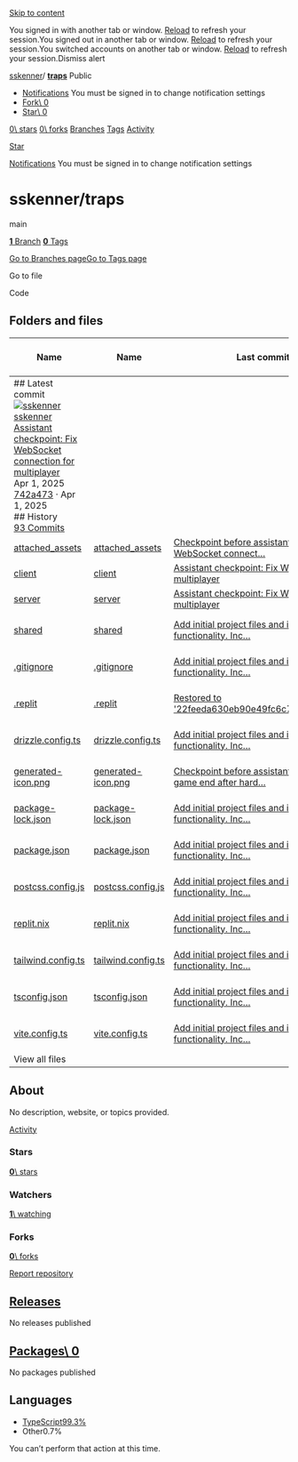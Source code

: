 [Skip to content](https://github.com/sskenner/traps#start-of-content)

You signed in with another tab or window. [Reload](https://github.com/sskenner/traps) to refresh your session.You signed out in another tab or window. [Reload](https://github.com/sskenner/traps) to refresh your session.You switched accounts on another tab or window. [Reload](https://github.com/sskenner/traps) to refresh your session.Dismiss alert

[sskenner](https://github.com/sskenner)/ **[traps](https://github.com/sskenner/traps)** Public

- [Notifications](https://github.com/login?return_to=%2Fsskenner%2Ftraps) You must be signed in to change notification settings
- [Fork\\
0](https://github.com/login?return_to=%2Fsskenner%2Ftraps)
- [Star\\
0](https://github.com/login?return_to=%2Fsskenner%2Ftraps)


[0\\
stars](https://github.com/sskenner/traps/stargazers) [0\\
forks](https://github.com/sskenner/traps/forks) [Branches](https://github.com/sskenner/traps/branches) [Tags](https://github.com/sskenner/traps/tags) [Activity](https://github.com/sskenner/traps/activity)

[Star](https://github.com/login?return_to=%2Fsskenner%2Ftraps)

[Notifications](https://github.com/login?return_to=%2Fsskenner%2Ftraps) You must be signed in to change notification settings

# sskenner/traps

main

[**1** Branch](https://github.com/sskenner/traps/branches) [**0** Tags](https://github.com/sskenner/traps/tags)

[Go to Branches page](https://github.com/sskenner/traps/branches)[Go to Tags page](https://github.com/sskenner/traps/tags)

Go to file

Code

## Folders and files

| Name | Name | Last commit message | Last commit date |
| --- | --- | --- | --- |
| ## Latest commit<br>[![sskenner](https://avatars.githubusercontent.com/u/4581211?v=4&size=40)](https://github.com/sskenner)[sskenner](https://github.com/sskenner/traps/commits?author=sskenner)<br>[Assistant checkpoint: Fix WebSocket connection for multiplayer](https://github.com/sskenner/traps/commit/742a47361b4b2c73e742b0260ef61635bae5fc98)<br>Apr 1, 2025<br>[742a473](https://github.com/sskenner/traps/commit/742a47361b4b2c73e742b0260ef61635bae5fc98) · Apr 1, 2025<br>## History<br>[93 Commits](https://github.com/sskenner/traps/commits/main/) |
| [attached\_assets](https://github.com/sskenner/traps/tree/main/attached_assets "attached_assets") | [attached\_assets](https://github.com/sskenner/traps/tree/main/attached_assets "attached_assets") | [Checkpoint before assistant change: Fix multiplayer WebSocket connect…](https://github.com/sskenner/traps/commit/db639a753d691335566fc85d54b12bc24954f398 "Checkpoint before assistant change: Fix multiplayer WebSocket connection issues by correcting the client's WebSocket URL and investigating Replit's WebSocket handling.  Replit-Commit-Author: Assistant") | Apr 1, 2025 |
| [client](https://github.com/sskenner/traps/tree/main/client "client") | [client](https://github.com/sskenner/traps/tree/main/client "client") | [Assistant checkpoint: Fix WebSocket connection for multiplayer](https://github.com/sskenner/traps/commit/742a47361b4b2c73e742b0260ef61635bae5fc98 "Assistant checkpoint: Fix WebSocket connection for multiplayer  Assistant generated file changes: - client/src/components/Multiplayer/MultiplayerLobby.tsx: Update WebSocket URL construction - server/socketServer.ts: Update WebSocket server configuration  ---  User prompt:  Please implement the detailed fix in the pasted attachment. The Domain of the app is https://traps2.replit.app. The current codebase is here: https://github.com/sskenner/traps.  Replit-Commit-Author: Assistant Replit-Commit-Session-Id: 73494cba-3066-4099-a571-b70a9912868f") | Apr 1, 2025 |
| [server](https://github.com/sskenner/traps/tree/main/server "server") | [server](https://github.com/sskenner/traps/tree/main/server "server") | [Assistant checkpoint: Fix WebSocket connection for multiplayer](https://github.com/sskenner/traps/commit/742a47361b4b2c73e742b0260ef61635bae5fc98 "Assistant checkpoint: Fix WebSocket connection for multiplayer  Assistant generated file changes: - client/src/components/Multiplayer/MultiplayerLobby.tsx: Update WebSocket URL construction - server/socketServer.ts: Update WebSocket server configuration  ---  User prompt:  Please implement the detailed fix in the pasted attachment. The Domain of the app is https://traps2.replit.app. The current codebase is here: https://github.com/sskenner/traps.  Replit-Commit-Author: Assistant Replit-Commit-Session-Id: 73494cba-3066-4099-a571-b70a9912868f") | Apr 1, 2025 |
| [shared](https://github.com/sskenner/traps/tree/main/shared "shared") | [shared](https://github.com/sskenner/traps/tree/main/shared "shared") | [Add initial project files and implement basic game functionality. Inc…](https://github.com/sskenner/traps/commit/be699e91388f6183371a2fa92db15d35a94c1694 "Add initial project files and implement basic game functionality.  Includes client-side game logic, UI components, and multiplayer features.  Replit-Commit-Author: Agent Replit-Commit-Session-Id: 7c8fffda-21ba-4cc9-9f7e-73c507253a6d Replit-Commit-Screenshot-Url: https://storage.googleapis.com/screenshot-production-us-central1/9ee37227-f2db-4b42-b81c-cbd266d4c5ea/f329f54c-54a7-40de-adf1-e3125d9e407d.jpg") | Mar 31, 2025 |
| [.gitignore](https://github.com/sskenner/traps/blob/main/.gitignore ".gitignore") | [.gitignore](https://github.com/sskenner/traps/blob/main/.gitignore ".gitignore") | [Add initial project files and implement basic game functionality. Inc…](https://github.com/sskenner/traps/commit/be699e91388f6183371a2fa92db15d35a94c1694 "Add initial project files and implement basic game functionality.  Includes client-side game logic, UI components, and multiplayer features.  Replit-Commit-Author: Agent Replit-Commit-Session-Id: 7c8fffda-21ba-4cc9-9f7e-73c507253a6d Replit-Commit-Screenshot-Url: https://storage.googleapis.com/screenshot-production-us-central1/9ee37227-f2db-4b42-b81c-cbd266d4c5ea/f329f54c-54a7-40de-adf1-e3125d9e407d.jpg") | Mar 31, 2025 |
| [.replit](https://github.com/sskenner/traps/blob/main/.replit ".replit") | [.replit](https://github.com/sskenner/traps/blob/main/.replit ".replit") | [Restored to '22feeda630eb90e49fc6c7fd4c88b66209506097'](https://github.com/sskenner/traps/commit/f9f87e7216b7f4466ec241afd483d05c7ff304f4 "Restored to '22feeda630eb90e49fc6c7fd4c88b66209506097'  Replit-Restored-To: 22feeda630eb90e49fc6c7fd4c88b66209506097") | Mar 31, 2025 |
| [drizzle.config.ts](https://github.com/sskenner/traps/blob/main/drizzle.config.ts "drizzle.config.ts") | [drizzle.config.ts](https://github.com/sskenner/traps/blob/main/drizzle.config.ts "drizzle.config.ts") | [Add initial project files and implement basic game functionality. Inc…](https://github.com/sskenner/traps/commit/be699e91388f6183371a2fa92db15d35a94c1694 "Add initial project files and implement basic game functionality.  Includes client-side game logic, UI components, and multiplayer features.  Replit-Commit-Author: Agent Replit-Commit-Session-Id: 7c8fffda-21ba-4cc9-9f7e-73c507253a6d Replit-Commit-Screenshot-Url: https://storage.googleapis.com/screenshot-production-us-central1/9ee37227-f2db-4b42-b81c-cbd266d4c5ea/f329f54c-54a7-40de-adf1-e3125d9e407d.jpg") | Mar 31, 2025 |
| [generated-icon.png](https://github.com/sskenner/traps/blob/main/generated-icon.png "generated-icon.png") | [generated-icon.png](https://github.com/sskenner/traps/blob/main/generated-icon.png "generated-icon.png") | [Checkpoint before assistant change: Fix premature game end after hard…](https://github.com/sskenner/traps/commit/3a8d83d8f1b2db150a68a8d58ea9e8f25aec3e8c "Checkpoint before assistant change: Fix premature game end after hard drop  Replit-Commit-Author: Assistant") | Mar 31, 2025 |
| [package-lock.json](https://github.com/sskenner/traps/blob/main/package-lock.json "package-lock.json") | [package-lock.json](https://github.com/sskenner/traps/blob/main/package-lock.json "package-lock.json") | [Add initial project files and implement basic game functionality. Inc…](https://github.com/sskenner/traps/commit/be699e91388f6183371a2fa92db15d35a94c1694 "Add initial project files and implement basic game functionality.  Includes client-side game logic, UI components, and multiplayer features.  Replit-Commit-Author: Agent Replit-Commit-Session-Id: 7c8fffda-21ba-4cc9-9f7e-73c507253a6d Replit-Commit-Screenshot-Url: https://storage.googleapis.com/screenshot-production-us-central1/9ee37227-f2db-4b42-b81c-cbd266d4c5ea/f329f54c-54a7-40de-adf1-e3125d9e407d.jpg") | Mar 31, 2025 |
| [package.json](https://github.com/sskenner/traps/blob/main/package.json "package.json") | [package.json](https://github.com/sskenner/traps/blob/main/package.json "package.json") | [Add initial project files and implement basic game functionality. Inc…](https://github.com/sskenner/traps/commit/be699e91388f6183371a2fa92db15d35a94c1694 "Add initial project files and implement basic game functionality.  Includes client-side game logic, UI components, and multiplayer features.  Replit-Commit-Author: Agent Replit-Commit-Session-Id: 7c8fffda-21ba-4cc9-9f7e-73c507253a6d Replit-Commit-Screenshot-Url: https://storage.googleapis.com/screenshot-production-us-central1/9ee37227-f2db-4b42-b81c-cbd266d4c5ea/f329f54c-54a7-40de-adf1-e3125d9e407d.jpg") | Mar 31, 2025 |
| [postcss.config.js](https://github.com/sskenner/traps/blob/main/postcss.config.js "postcss.config.js") | [postcss.config.js](https://github.com/sskenner/traps/blob/main/postcss.config.js "postcss.config.js") | [Add initial project files and implement basic game functionality. Inc…](https://github.com/sskenner/traps/commit/be699e91388f6183371a2fa92db15d35a94c1694 "Add initial project files and implement basic game functionality.  Includes client-side game logic, UI components, and multiplayer features.  Replit-Commit-Author: Agent Replit-Commit-Session-Id: 7c8fffda-21ba-4cc9-9f7e-73c507253a6d Replit-Commit-Screenshot-Url: https://storage.googleapis.com/screenshot-production-us-central1/9ee37227-f2db-4b42-b81c-cbd266d4c5ea/f329f54c-54a7-40de-adf1-e3125d9e407d.jpg") | Mar 31, 2025 |
| [replit.nix](https://github.com/sskenner/traps/blob/main/replit.nix "replit.nix") | [replit.nix](https://github.com/sskenner/traps/blob/main/replit.nix "replit.nix") | [Add initial project files and implement basic game functionality. Inc…](https://github.com/sskenner/traps/commit/be699e91388f6183371a2fa92db15d35a94c1694 "Add initial project files and implement basic game functionality.  Includes client-side game logic, UI components, and multiplayer features.  Replit-Commit-Author: Agent Replit-Commit-Session-Id: 7c8fffda-21ba-4cc9-9f7e-73c507253a6d Replit-Commit-Screenshot-Url: https://storage.googleapis.com/screenshot-production-us-central1/9ee37227-f2db-4b42-b81c-cbd266d4c5ea/f329f54c-54a7-40de-adf1-e3125d9e407d.jpg") | Mar 31, 2025 |
| [tailwind.config.ts](https://github.com/sskenner/traps/blob/main/tailwind.config.ts "tailwind.config.ts") | [tailwind.config.ts](https://github.com/sskenner/traps/blob/main/tailwind.config.ts "tailwind.config.ts") | [Add initial project files and implement basic game functionality. Inc…](https://github.com/sskenner/traps/commit/be699e91388f6183371a2fa92db15d35a94c1694 "Add initial project files and implement basic game functionality.  Includes client-side game logic, UI components, and multiplayer features.  Replit-Commit-Author: Agent Replit-Commit-Session-Id: 7c8fffda-21ba-4cc9-9f7e-73c507253a6d Replit-Commit-Screenshot-Url: https://storage.googleapis.com/screenshot-production-us-central1/9ee37227-f2db-4b42-b81c-cbd266d4c5ea/f329f54c-54a7-40de-adf1-e3125d9e407d.jpg") | Mar 31, 2025 |
| [tsconfig.json](https://github.com/sskenner/traps/blob/main/tsconfig.json "tsconfig.json") | [tsconfig.json](https://github.com/sskenner/traps/blob/main/tsconfig.json "tsconfig.json") | [Add initial project files and implement basic game functionality. Inc…](https://github.com/sskenner/traps/commit/be699e91388f6183371a2fa92db15d35a94c1694 "Add initial project files and implement basic game functionality.  Includes client-side game logic, UI components, and multiplayer features.  Replit-Commit-Author: Agent Replit-Commit-Session-Id: 7c8fffda-21ba-4cc9-9f7e-73c507253a6d Replit-Commit-Screenshot-Url: https://storage.googleapis.com/screenshot-production-us-central1/9ee37227-f2db-4b42-b81c-cbd266d4c5ea/f329f54c-54a7-40de-adf1-e3125d9e407d.jpg") | Mar 31, 2025 |
| [vite.config.ts](https://github.com/sskenner/traps/blob/main/vite.config.ts "vite.config.ts") | [vite.config.ts](https://github.com/sskenner/traps/blob/main/vite.config.ts "vite.config.ts") | [Add initial project files and implement basic game functionality. Inc…](https://github.com/sskenner/traps/commit/be699e91388f6183371a2fa92db15d35a94c1694 "Add initial project files and implement basic game functionality.  Includes client-side game logic, UI components, and multiplayer features.  Replit-Commit-Author: Agent Replit-Commit-Session-Id: 7c8fffda-21ba-4cc9-9f7e-73c507253a6d Replit-Commit-Screenshot-Url: https://storage.googleapis.com/screenshot-production-us-central1/9ee37227-f2db-4b42-b81c-cbd266d4c5ea/f329f54c-54a7-40de-adf1-e3125d9e407d.jpg") | Mar 31, 2025 |
| View all files |

## About

No description, website, or topics provided.


[Activity](https://github.com/sskenner/traps/activity)

### Stars

[**0**\\
stars](https://github.com/sskenner/traps/stargazers)

### Watchers

[**1**\\
watching](https://github.com/sskenner/traps/watchers)

### Forks

[**0**\\
forks](https://github.com/sskenner/traps/forks)

[Report repository](https://github.com/contact/report-content?content_url=https%3A%2F%2Fgithub.com%2Fsskenner%2Ftraps&report=sskenner+%28user%29)

## [Releases](https://github.com/sskenner/traps/releases)

No releases published

## [Packages\  0](https://github.com/users/sskenner/packages?repo_name=traps)

No packages published

## Languages

- [TypeScript99.3%](https://github.com/sskenner/traps/search?l=typescript)
- Other0.7%

You can’t perform that action at this time.
